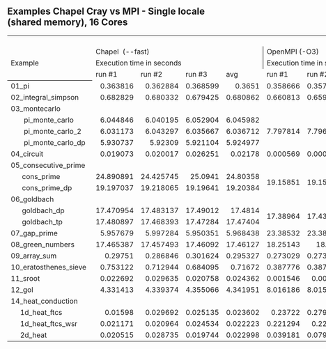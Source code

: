 ## Examples Chapel Cray vs MPI - Single locale (shared memory), 16 Cores ##

<table border="0" cellpadding="0" cellspacing="0" width="1083" style="border-collapse:
 collapse;table-layout:fixed;width:812pt">
 <colgroup><col width="236" style="mso-width-source:userset;mso-width-alt:8630;width:177pt">
 <col width="71" style="mso-width-source:userset;mso-width-alt:2596;width:53pt">
 <col width="72" style="mso-width-source:userset;mso-width-alt:2633;width:54pt">
 <col width="64" span="11" style="width:48pt">
 </colgroup><tbody>
 <tr height="25" style="height:18.75pt">
  <td colspan="9" height="25" class="xl99" style="height:18.75pt"></td>
  <td rowspan="4" class="xl87" style="border-bottom:.5pt solid black">diff</td>
 </tr>
 <tr height="21" style="height:15.75pt">
  <td rowspan="3" height="62" class="xl89" style="border-bottom:.5pt solid black;
  height:46.5pt;border-top:none">Example</td>
  <td colspan="4" class="xl95" style="border-right:.5pt solid black;border-left:
  none">Chapel<span style="mso-spacerun:yes">&nbsp; </span>(--fast)</td>
  <td colspan="4" class="xl98" style="border-left:none">OpenMPI (-O3)</td>
 </tr>
 <tr height="20" style="height:15.0pt">
  <td colspan="4" height="20" class="xl92" style="border-right:.5pt solid black;
  height:15.0pt;border-left:none">Execution time in seconds</td>
  <td colspan="4" class="xl92" style="border-right:.5pt solid black;border-left:
  none">Execution time in seconds</td>
 </tr>
 <tr height="21" style="height:15.75pt">
  <td height="21" class="xl73" style="height:15.75pt;border-top:none;border-left:
  none">run #1</td>
  <td class="xl73" style="border-top:none;border-left:none">run #2</td>
  <td class="xl73" style="border-top:none;border-left:none">run #3</td>
  <td class="xl74" style="border-top:none;border-left:none">avg</td>
  <td class="xl73" style="border-top:none;border-left:none">run #1</td>
  <td class="xl73" style="border-top:none;border-left:none">run #2</td>
  <td class="xl73" style="border-top:none;border-left:none">run #3</td>
  <td class="xl74" style="border-top:none;border-left:none">avg</td>
 </tr>
 <tr height="20" style="height:15.0pt">
  <td height="20" class="xl65" style="height:15.0pt;border-top:none">01_pi</td>
  <td class="xl66" align="right" style="border-top:none;border-left:none">0.363816</td>
  <td class="xl66" align="right" style="border-top:none;border-left:none">0.362884</td>
  <td class="xl67" align="right" style="border-top:none;border-left:none">0.368599</td>
  <td class="xl69" align="right">0.3651</td>
  <td class="xl68" align="right" style="border-top:none">0.358666</td>
  <td class="xl66" align="right" style="border-top:none;border-left:none">0.357118</td>
  <td class="xl67" align="right" style="border-top:none;border-left:none">0.359353</td>
  <td class="xl69" align="right">0.358379</td>
  <td class="xl68" align="right" style="border-top:none">-0.00672</td>
 </tr>
 <tr height="21" style="height:15.75pt">
  <td height="21" class="xl65" style="height:15.75pt;border-top:none">02_integral_simpson</td>
  <td class="xl66" align="right" style="border-top:none;border-left:none">0.682829</td>
  <td class="xl66" align="right" style="border-top:none;border-left:none">0.680332</td>
  <td class="xl67" align="right" style="border-top:none;border-left:none">0.679425</td>
  <td class="xl71" align="right" style="border-top:none">0.680862</td>
  <td class="xl68" align="right" style="border-top:none">0.660813</td>
  <td class="xl66" align="right" style="border-top:none;border-left:none">0.659823</td>
  <td class="xl67" align="right" style="border-top:none;border-left:none">0.66001</td>
  <td class="xl71" align="right" style="border-top:none">0.660215</td>
  <td class="xl68" align="right" style="border-top:none">-0.02065</td>
 </tr>
 <tr height="21" style="height:15.75pt">
  <td height="21" class="xl65" style="height:15.75pt;border-top:none">03_montecarlo</td>
  <td colspan="9" class="xl78" style="border-right:.5pt solid black;border-left:
  none">&nbsp;</td>
 </tr>
 <tr height="20" style="height:15.0pt">
  <td height="20" class="xl72" style="height:15.0pt;border-top:none"><span style="mso-spacerun:yes">&nbsp;&nbsp;&nbsp;&nbsp;&nbsp;&nbsp; </span>pi_monte_carlo</td>
  <td class="xl66" align="right" style="border-left:none">6.044846</td>
  <td class="xl66" align="right" style="border-left:none">6.040195</td>
  <td class="xl67" align="right" style="border-left:none">6.052904</td>
  <td class="xl69" align="right">6.045982</td>
  <td rowspan="3" class="xl84">7.797814</td>
  <td rowspan="3" class="xl85">7.796834</td>
  <td rowspan="3" class="xl86">7.798696</td>
  <td rowspan="3" class="xl81">7.797781</td>
  <td class="xl68" align="right">1.7518</td>
 </tr>
 <tr height="20" style="height:15.0pt">
  <td height="20" class="xl72" style="height:15.0pt;border-top:none"><span style="mso-spacerun:yes">&nbsp;&nbsp;&nbsp;&nbsp;&nbsp;&nbsp; </span>pi_monte_carlo_2</td>
  <td class="xl66" align="right" style="border-top:none;border-left:none">6.031173</td>
  <td class="xl66" align="right" style="border-top:none;border-left:none">6.043297</td>
  <td class="xl67" align="right" style="border-top:none;border-left:none">6.035667</td>
  <td class="xl70" align="right" style="border-top:none">6.036712</td>
  <td class="xl68" align="right" style="border-top:none">1.761069</td>
 </tr>
 <tr height="20" style="height:15.0pt">
  <td height="20" class="xl72" style="height:15.0pt;border-top:none"><span style="mso-spacerun:yes">&nbsp;&nbsp;&nbsp;&nbsp;&nbsp;&nbsp; </span>pi_monte_carlo_dp</td>
  <td class="xl66" align="right" style="border-top:none;border-left:none">5.930737</td>
  <td class="xl66" align="right" style="border-top:none;border-left:none">5.92309</td>
  <td class="xl67" align="right" style="border-top:none;border-left:none">5.921104</td>
  <td class="xl70" align="right" style="border-top:none">5.924977</td>
  <td class="xl68" align="right" style="border-top:none">1.872804</td>
 </tr>
 <tr height="21" style="height:15.75pt">
  <td height="21" class="xl65" style="height:15.75pt;border-top:none">04_circuit</td>
  <td class="xl66" align="right" style="border-top:none;border-left:none">0.019073</td>
  <td class="xl66" align="right" style="border-top:none;border-left:none">0.020017</td>
  <td class="xl67" align="right" style="border-top:none;border-left:none">0.026251</td>
  <td class="xl71" align="right" style="border-top:none">0.02178</td>
  <td class="xl68" align="right" style="border-top:none">0.000569</td>
  <td class="xl66" align="right" style="border-top:none;border-left:none">0.000639</td>
  <td class="xl67" align="right" style="border-top:none;border-left:none">0.000568</td>
  <td class="xl71" align="right" style="border-top:none">0.000592</td>
  <td class="xl68" align="right" style="border-top:none">-0.02119</td>
 </tr>
 <tr height="21" style="height:15.75pt">
  <td height="21" class="xl65" style="height:15.75pt;border-top:none">05_consecutive_prime</td>
  <td colspan="9" class="xl78" style="border-right:.5pt solid black;border-left:
  none">&nbsp;</td>
 </tr>
 <tr height="20" style="height:15.0pt">
  <td height="20" class="xl72" style="height:15.0pt;border-top:none"><span style="mso-spacerun:yes">&nbsp;&nbsp;&nbsp;&nbsp;&nbsp; </span>cons_prime</td>
  <td class="xl66" align="right" style="border-left:none">24.890891</td>
  <td class="xl66" align="right" style="border-left:none">24.425745</td>
  <td class="xl67" align="right" style="border-left:none">25.0941</td>
  <td class="xl69" align="right">24.80358</td>
  <td rowspan="2" class="xl84">19.15851</td>
  <td rowspan="2" class="xl85">19.15581</td>
  <td rowspan="2" class="xl86">19.15451</td>
  <td rowspan="2" class="xl81" style="border-bottom:1.0pt solid black">19.15628</td>
  <td class="xl68" align="right">-5.6473</td>
 </tr>
 <tr height="21" style="height:15.75pt">
  <td height="21" class="xl72" style="height:15.75pt;border-top:none"><span style="mso-spacerun:yes">&nbsp;&nbsp;&nbsp;&nbsp;&nbsp; </span>cons_prime_dp</td>
  <td class="xl66" align="right" style="border-top:none;border-left:none">19.197037</td>
  <td class="xl66" align="right" style="border-top:none;border-left:none">19.218065</td>
  <td class="xl67" align="right" style="border-top:none;border-left:none">19.19641</td>
  <td class="xl71" align="right" style="border-top:none">19.20384</td>
  <td class="xl68" align="right" style="border-top:none">-0.04756</td>
 </tr>
 <tr height="21" style="height:15.75pt">
  <td height="21" class="xl65" style="height:15.75pt;border-top:none">06_goldbach</td>
  <td colspan="9" class="xl78" style="border-right:.5pt solid black;border-left:
  none">&nbsp;</td>
 </tr>
 <tr height="20" style="height:15.0pt">
  <td height="20" class="xl72" style="height:15.0pt;border-top:none"><span style="mso-spacerun:yes">&nbsp;&nbsp;&nbsp;&nbsp;&nbsp; </span>goldbach_dp</td>
  <td class="xl66" align="right" style="border-left:none">17.470954</td>
  <td class="xl66" align="right" style="border-left:none">17.483137</td>
  <td class="xl67" align="right" style="border-left:none">17.49012</td>
  <td class="xl69" align="right">17.4814</td>
  <td rowspan="2" class="xl84">17.38964</td>
  <td rowspan="2" class="xl85">17.43905</td>
  <td rowspan="2" class="xl86">17.74317</td>
  <td rowspan="2" class="xl81">17.52395</td>
  <td class="xl68" align="right">0.042551</td>
 </tr>
 <tr height="20" style="height:15.0pt">
  <td height="20" class="xl72" style="height:15.0pt;border-top:none"><span style="mso-spacerun:yes">&nbsp;&nbsp;&nbsp;&nbsp;&nbsp; </span>goldbach_tp</td>
  <td class="xl66" align="right" style="border-top:none;border-left:none">17.480897</td>
  <td class="xl66" align="right" style="border-top:none;border-left:none">17.468393</td>
  <td class="xl67" align="right" style="border-top:none;border-left:none">17.47284</td>
  <td class="xl70" align="right" style="border-top:none">17.47404</td>
  <td class="xl68" align="right" style="border-top:none">0.049909</td>
 </tr>
 <tr height="20" style="height:15.0pt">
  <td height="20" class="xl65" style="height:15.0pt;border-top:none">07_gap_prime</td>
  <td class="xl66" align="right" style="border-top:none;border-left:none">5.957679</td>
  <td class="xl66" align="right" style="border-top:none;border-left:none">5.997284</td>
  <td class="xl67" align="right" style="border-top:none;border-left:none">5.950351</td>
  <td class="xl70" align="right" style="border-top:none">5.968438</td>
  <td class="xl68" align="right" style="border-top:none">23.38532</td>
  <td class="xl66" align="right" style="border-top:none;border-left:none">23.38731</td>
  <td class="xl67" align="right" style="border-top:none;border-left:none">23.42428</td>
  <td class="xl70" align="right" style="border-top:none">23.39897</td>
  <td class="xl68" align="right" style="border-top:none">17.43053</td>
 </tr>
 <tr height="20" style="height:15.0pt">
  <td height="20" class="xl65" style="height:15.0pt;border-top:none">08_green_numbers</td>
  <td class="xl66" align="right" style="border-top:none;border-left:none">17.465387</td>
  <td class="xl66" align="right" style="border-top:none;border-left:none">17.457493</td>
  <td class="xl67" align="right" style="border-top:none;border-left:none">17.46092</td>
  <td class="xl70" align="right" style="border-top:none">17.46127</td>
  <td class="xl68" align="right" style="border-top:none">18.25143</td>
  <td class="xl66" align="right" style="border-top:none;border-left:none">18.245</td>
  <td class="xl67" align="right" style="border-top:none;border-left:none">18.2549</td>
  <td class="xl70" align="right" style="border-top:none">18.25044</td>
  <td class="xl68" align="right" style="border-top:none">0.789178</td>
 </tr>
 <tr height="20" style="height:15.0pt">
  <td height="20" class="xl65" style="height:15.0pt;border-top:none">09_array_sum</td>
  <td class="xl66" align="right" style="border-top:none;border-left:none">0.29751</td>
  <td class="xl66" align="right" style="border-top:none;border-left:none">0.286846</td>
  <td class="xl67" align="right" style="border-top:none;border-left:none">0.301624</td>
  <td class="xl70" align="right" style="border-top:none">0.295327</td>
  <td class="xl68" align="right" style="border-top:none">0.273029</td>
  <td class="xl66" align="right" style="border-top:none;border-left:none">0.273281</td>
  <td class="xl67" align="right" style="border-top:none;border-left:none">0.27337</td>
  <td class="xl70" align="right" style="border-top:none">0.273227</td>
  <td class="xl68" align="right" style="border-top:none">-0.0221</td>
 </tr>
 <tr height="20" style="height:15.0pt">
  <td height="20" class="xl65" style="height:15.0pt;border-top:none">10_eratosthenes_sieve</td>
  <td class="xl66" align="right" style="border-top:none;border-left:none">0.753122</td>
  <td class="xl66" align="right" style="border-top:none;border-left:none">0.712944</td>
  <td class="xl67" align="right" style="border-top:none;border-left:none">0.684095</td>
  <td class="xl70" align="right" style="border-top:none">0.71672</td>
  <td class="xl68" align="right" style="border-top:none">0.387776</td>
  <td class="xl66" align="right" style="border-top:none;border-left:none">0.387565</td>
  <td class="xl67" align="right" style="border-top:none;border-left:none">0.406318</td>
  <td class="xl70" align="right" style="border-top:none">0.393886</td>
  <td class="xl68" align="right" style="border-top:none">-0.32283</td>
 </tr>
 <tr height="20" style="height:15.0pt">
  <td height="20" class="xl65" style="height:15.0pt;border-top:none">11_sroot</td>
  <td class="xl66" align="right" style="border-top:none;border-left:none">0.022692</td>
  <td class="xl66" align="right" style="border-top:none;border-left:none">0.029635</td>
  <td class="xl67" align="right" style="border-top:none;border-left:none">0.020758</td>
  <td class="xl70" align="right" style="border-top:none">0.024362</td>
  <td class="xl68" align="right" style="border-top:none">0.001546</td>
  <td class="xl66" align="right" style="border-top:none;border-left:none">0.00165</td>
  <td class="xl67" align="right" style="border-top:none;border-left:none">0.001942</td>
  <td class="xl70" align="right" style="border-top:none">0.001713</td>
  <td class="xl68" align="right" style="border-top:none">-0.02265</td>
 </tr>
 <tr height="20" style="height:15.0pt">
  <td height="20" class="xl65" style="height:15.0pt;border-top:none">12_gol</td>
  <td class="xl66" align="right" style="border-top:none;border-left:none">4.331413</td>
  <td class="xl66" align="right" style="border-top:none;border-left:none">4.339374</td>
  <td class="xl67" align="right" style="border-top:none;border-left:none">4.355066</td>
  <td class="xl70" align="right" style="border-top:none">4.341951</td>
  <td class="xl68" align="right" style="border-top:none">8.016186</td>
  <td class="xl66" align="right" style="border-top:none;border-left:none">8.015406</td>
  <td class="xl67" align="right" style="border-top:none;border-left:none">8.016186</td>
  <td class="xl70" align="right" style="border-top:none">8.015926</td>
  <td class="xl68" align="right" style="border-top:none">3.673975</td>
 </tr>
 <tr height="20" style="height:15.0pt">
  <td height="20" class="xl65" style="height:15.0pt;border-top:none">14_heat_conduction</td>
  <td colspan="9" class="xl75" style="border-right:.5pt solid black;border-left:
  none">&nbsp;</td>
 </tr>
 <tr height="21" style="height:15.75pt">
  <td height="21" class="xl66" style="height:15.75pt;border-top:none"><span style="mso-spacerun:yes">&nbsp;&nbsp;&nbsp;&nbsp; </span>1d_heat_ftcs</td>
  <td class="xl66" align="right" style="border-left:none">0.01598</td>
  <td class="xl66" align="right" style="border-left:none">0.029692</td>
  <td class="xl67" align="right" style="border-left:none">0.025135</td>
  <td class="xl71" align="right">0.023602</td>
  <td class="xl68" align="right">0.23722</td>
  <td class="xl66" align="right" style="border-left:none">0.279924</td>
  <td class="xl67" align="right" style="border-left:none">0.264842</td>
  <td class="xl71" align="right">0.260662</td>
  <td class="xl68" align="right">0.23706</td>
 </tr>
 <tr height="21" style="height:15.75pt">
  <td height="21" class="xl66" style="height:15.75pt;border-top:none"><span style="mso-spacerun:yes">&nbsp;&nbsp;&nbsp;&nbsp; </span>1d_heat_ftcs_wsr</td>
  <td class="xl66" align="right" style="border-top:none;border-left:none">0.021171</td>
  <td class="xl66" align="right" style="border-top:none;border-left:none">0.020964</td>
  <td class="xl67" align="right" style="border-top:none;border-left:none">0.024534</td>
  <td class="xl71" align="right">0.022223</td>
  <td class="xl68" align="right" style="border-top:none">0.221294</td>
  <td class="xl66" align="right" style="border-top:none;border-left:none">0.22295</td>
  <td class="xl67" align="right" style="border-top:none;border-left:none">0.304139</td>
  <td class="xl71" align="right">0.249461</td>
  <td class="xl68" align="right" style="border-top:none">0.227238</td>
 </tr>
 <tr height="21" style="height:15.75pt">
  <td height="21" class="xl66" style="height:15.75pt;border-top:none"><span style="mso-spacerun:yes">&nbsp;&nbsp;&nbsp;&nbsp; </span>2d_heat</td>
  <td class="xl66" align="right" style="border-top:none;border-left:none">0.020515</td>
  <td class="xl66" align="right" style="border-top:none;border-left:none">0.028735</td>
  <td class="xl67" align="right" style="border-top:none;border-left:none">0.019744</td>
  <td class="xl71" align="right">0.022998</td>
  <td class="xl68" align="right" style="border-top:none">0.039181</td>
  <td class="xl66" align="right" style="border-top:none;border-left:none">0.079912</td>
  <td class="xl67" align="right" style="border-top:none;border-left:none">0.04824</td>
  <td class="xl71" align="right">0.055778</td>
  <td class="xl68" align="right" style="border-top:none">0.03278</td>
 </tr>
 <!--[endif]-->
</tbody></table>
